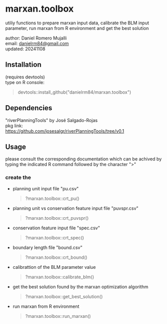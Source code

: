 # marxan.toolbox
utiliy functions to prepare marxan input data, calibrate the BLM input parameter, run marxan from R environment and get the best solution

author:  Daniel Romero Mujalli<br/>
email:   danielrm84@gmail.com<br/>
updated: 20241108<br/> 

## Installation
(requires devtools)<br/>
type on R console:<br/>
> devtools::install_github("danielrm84/marxan.toolbox")

## Dependencies
"riverPlanningTools" by José Salgado-Rojas<br/>
pkg link:<br/>
https://github.com/josesalgr/riverPlanningTools/tree/v0.1

## Usage
please consult the corresponding documentation which can be achived by typing the indicated R command followed by the character ">"

### create the 
- planning unit input file "pu.csv"
  > ?marxan.toolbox::crt_pu()<br/>
- planning unit vs conservation feature input file "puvspr.csv"
  > ?marxan.toolbox::crt_puvspr()<br/>
- conservation feature input file "spec.csv"
  > ?marxan.toolbox::crt_spec()<br/>
- boundary length file "bound.csv"
  > ?marxan.toolbox::crt_bound()<br/>
- calibrattion of the BLM parameter value
  > ?marxan.toolbox::calibrate_blm()<br/>
- get the best solution found by the marxan optimization algorithm
  > ?marxan.toolbox::get_best_solution()<br/>
- run marxan from R environment
  > ?marxan.toolbox::run_marxan()<br/>

